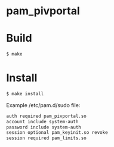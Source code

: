 pam_pivportal
==================


Build
====

```bash
$ make
```

Install
====

```bash
$ make install
```

Example /etc/pam.d/sudo file:

```bash
auth required pam_pivportal.so
account include system-auth
password include system-auth
session optional pam_keyinit.so revoke
session required pam_limits.so
```